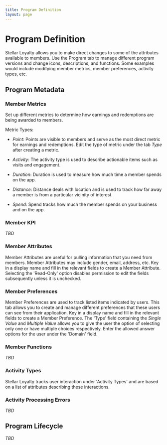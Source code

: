 ```yaml
---
title: Program Definition
layout: page
---
```


# Program Definition
Stellar Loyalty allows you to make direct changes to some of the attributes available to members. Use the Program tab to manage different program versions and change icons, descriptions, and functions. Some examples would include modifying member metrics, member preferences, activity types, etc.

## Program Metadata

### Member Metrics
Set up different metrics to determine how earnings and redemptions are being awarded to members. 

Metric Types:

* *Point*: Points are visible to members and serve as the most direct metric for earnings and redemptions. Edit the type of metric under the tab *Type* after creating a metric.

* *Activity*: The activity type is used to describe actionable items such as visits and engagement. 

* *Duration*: Duration is used to measure how much time a member spends on the app.

* *Distance*: Distance deals with location and is used to track how far away a member is from a particular vicinity of interest.

* *Spend*: Spend tracks how much the member spends on your business and on the app. 


### Member KPI
*TBD*

### Member Attributes
Member Attributes are useful for pulling information that you need from members. Member Attributes may include gender, email, address, etc. Key in a display name and fill in the relevant fields to create a Member Attribute. Selecting the 'Read-Only' option disables permission to edit the fields subsequently unless it is unchecked.

### Member Preferences
Member Preferences are used to track listed items indicated by users. This tab allows you to create and manage different preferences that these users can see from their application. Key in a display name and fill in the relevant fields to create a Member Preference. The 'Type' field containing the *Single Value* and *Multiple Value* allows you to give the user the option of selecting only one or have multiple choices respectively. Enter the allowed answer options for the user under the 'Domain' field. 

### Member Functions
*TBD*

### Activity Types
Stellar Loyalty tracks user interaction under 'Activity Types' and are based on a list of attributes describing these interactions. <!-- Have to further explain the technical terms inside -->

### Activity Processing Errors
*TBD*

## Program Lifecycle 
*TBD* <!-- Not sure what to write for this section -->
 